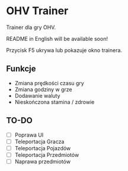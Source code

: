 # OHV Trainer
Trainer dla gry OHV.

README in English will be available soon!

Przycisk F5 ukrywa lub pokazuje okno trainera.
## Funkcje

- Zmiana prędkości czasu gry
- Zmiana godziny w grze
- Dodawanie waluty
- Nieskończona stamina / zdrowie

## TO-DO
- [ ]  Poprawa UI
- [ ]  Teleportacja Gracza
- [ ]  Teleportacja Pojazdów
- [ ]  Teleportacja Przedmiotów
- [ ]  Naprawa przedmiotów
